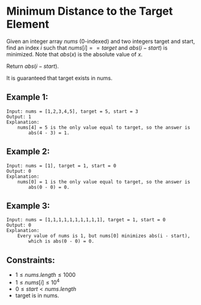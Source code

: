 # Minimum Distance to the Target Element
Given an integer array $nums$ (0-indexed) and two integers target and start,  
find an index $i$ such that $nums[i] == target$ and $abs(i - start)$ is  
minimized. Note that $abs(x)$ is the absolute value of $x$.

Return $abs(i - start)$.

It is guaranteed that target exists in nums.

 

## Example 1:

    Input: nums = [1,2,3,4,5], target = 5, start = 3
    Output: 1
    Explanation: 
        nums[4] = 5 is the only value equal to target, so the answer is 
            abs(4 - 3) = 1.

## Example 2:

    Input: nums = [1], target = 1, start = 0
    Output: 0
    Explanation: 
        nums[0] = 1 is the only value equal to target, so the answer is 
            abs(0 - 0) = 0.

## Example 3:

    Input: nums = [1,1,1,1,1,1,1,1,1,1], target = 1, start = 0
    Output: 0
    Explanation: 
        Every value of nums is 1, but nums[0] minimizes abs(i - start), 
            which is abs(0 - 0) = 0.

 

## Constraints:

* $1 \le nums.length \le 1000$
* $1 \le nums[i] \le 10^4$
* $0 \le start < nums.length$
* target is in nums.

